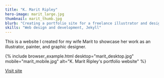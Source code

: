 ```yaml
---
title: "K. Marit Ripley"
hero-image: marit_large.jpg
thumbnail: marit_thumb.jpg
blurb: "Creating a portfolio site for a freelance illustrator and designer."
skills: "Web design and development, Jekyll"
---
```


This is a website I created for my wife Marit to showcase her work as an illustrator, painter, and graphic designer.

{% include browser_example.html desktop="marit_desktop.jpg" mobile="marit_mobile.jpg" alt="K. Marit Ripley's portfolio website" %}

<a href="http://kmaritripley.com" class="button">Visit site</a>